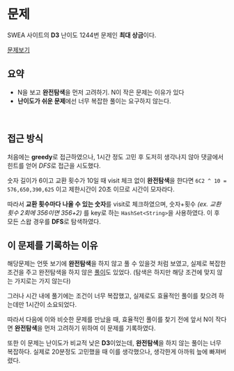 # 문제

SWEA 사이트의 **D3** 난이도 1244번 문제인 **최대 상금**이다.

[문제보기](https://swexpertacademy.com/main/code/problem/problemDetail.do?contestProbId=AV15Khn6AN0CFAYD)
<br>

## 요약
- N을 보고 **완전탐색**을 먼저 고려하기. N이 작은 문제는 이유가 있다
- **난이도가 쉬운 문제**에선 너무 복잡한 풀이는 요구하지 않는다.
<br>

##   접근 방식
처음에는 **greedy**로 접근하였으나,  1시간 정도 고민 후 도저히 생각나지 않아 댓글에서 힌트를 얻어 *DFS*로 접근을 시도했다.

숫자 길이가 6이고 교환 횟수가 10일 때 visit 체크 없이 **완전탐색**을 한다면 `6C2 ^ 10 = 576,650,390,625` 이고 제한시간이 20초 이므로 시간이 모자라다.

따라서 **교환 횟수마다 나올 수 있는 숫자**를 visit로 체크하였으며, 숫자+횟수 *(ex. 교환 횟수 2회에 356이면 356+2)* 를 key로 하는 `HashSet<String>`을 사용하였다. 이 후 모든 스왑 경우를 **DFS**로 탐색하였다.
<br>

## 이 문제를 기록하는 이유
해당문제는 언뜻 보기에 **완전탐색**을 하지 않고 풀 수 있을것 처럼 보였고, 실제로 복잡한 조건을 주고 완전탐색을 하지 않은 [풀이](https://yabmoons.tistory.com/307)도 있었다. (탐색은 하지만 해당 조건에 맞지 않는 가지로는 가지 않는다)

그러나 시간 내에 풀기에는 조건이 너무 복잡했고, 실제로도 효율적인 풀이를 찾으려 하는데만 1시간이 소요되었다.

따라서 다음에 이와 비슷한 문제를 만났을 때, 효율적인 풀이를 찾기 전에 앞서 N이 작다면 **완전탐색**을 먼저 고려하기 위하여 이 문제를 기록하였다.

또한 이 문제는 난이도가 비교적 낮은 **D3**이었는데, **완전탐색**을 하지 않는 풀이는 너무 복잡하다. 실제로 20분정도 고민했을 때 이를 생각했으나, 생각한게 아까워 늪에 빠져버렸다.
